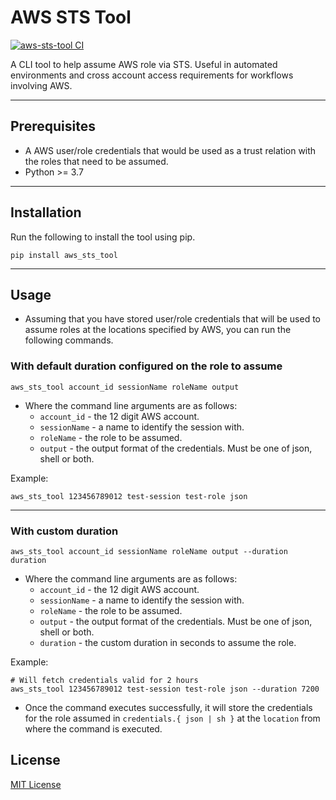 # AWS STS Tool

[![aws-sts-tool CI](https://github.com/farazmd/aws-sts-tool/actions/workflows/ci.yaml/badge.svg)](https://github.com/farazmd/aws-sts-tool/actions/workflows/ci.yaml)


A CLI tool to help assume AWS role via STS. Useful in automated environments and cross account access requirements for workflows involving AWS.

---

## Prerequisites

- A AWS user/role credentials that would be used as a trust relation with the roles that need to be assumed.
- Python >= 3.7

---

## Installation

Run the following to install the tool using pip.

```shell
pip install aws_sts_tool
```
---

## Usage

- Assuming that you have stored user/role credentials that will be used to assume roles at the locations specified by AWS, you can run the following commands.


### With default duration configured on the role to assume

```shell
aws_sts_tool account_id sessionName roleName output
```

- Where the command line arguments are as follows:
  - `account_id` - the 12 digit AWS account.
  - `sessionName` - a name to identify the session with.
  - `roleName` - the role to be assumed.
  - `output` - the output format of the credentials. Must be one of json, shell or both.

Example: 

```shell
aws_sts_tool 123456789012 test-session test-role json
```

---

### With custom duration

```shell
aws_sts_tool account_id sessionName roleName output --duration duration
```

- Where the command line arguments are as follows:
  - `account_id` - the 12 digit AWS account.
  - `sessionName` - a name to identify the session with.
  - `roleName` - the role to be assumed.
  - `output` - the output format of the credentials. Must be one of json, shell or both.
  - `duration` - the custom duration in seconds to assume the role.

Example: 

```shell
# Will fetch credentials valid for 2 hours
aws_sts_tool 123456789012 test-session test-role json --duration 7200
```

- Once the command executes successfully, it will store the credentials for the role assumed in `credentials.{ json | sh }` at the `location` from where the command is executed.
  

## License

[MIT License](LICENSE)